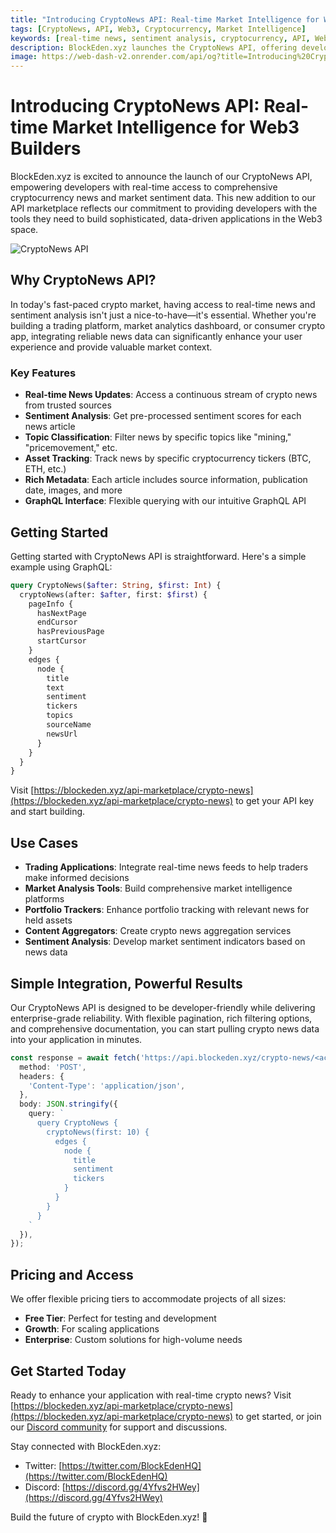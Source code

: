 ```yaml
---
title: "Introducing CryptoNews API: Real-time Market Intelligence for Web3 Builders"
tags: [CryptoNews, API, Web3, Cryptocurrency, Market Intelligence]
keywords: [real-time news, sentiment analysis, cryptocurrency, API, Web3 development]
description: BlockEden.xyz launches the CryptoNews API, offering developers real-time access to cryptocurrency news and market sentiment data, enhancing applications with reliable market intelligence.
image: https://web-dash-v2.onrender.com/api/og?title=Introducing%20CryptoNews%20API:%20Real-time%20Market%20Intelligence%20for%20Web3%20Builders
---
```


# Introducing CryptoNews API: Real-time Market Intelligence for Web3 Builders

BlockEden.xyz is excited to announce the launch of our CryptoNews API, empowering developers with real-time access to comprehensive cryptocurrency news and market sentiment data. This new addition to our API marketplace reflects our commitment to providing developers with the tools they need to build sophisticated, data-driven applications in the Web3 space.

![CryptoNews API](https://web-dash-v2.onrender.com/api/og?title=Introducing%20CryptoNews%20API:%20Real-time%20Market%20Intelligence%20for%20Web3%20Builders)

## Why CryptoNews API?

In today's fast-paced crypto market, having access to real-time news and sentiment analysis isn't just a nice-to-have—it's essential. Whether you're building a trading platform, market analytics dashboard, or consumer crypto app, integrating reliable news data can significantly enhance your user experience and provide valuable market context.

### Key Features

- **Real-time News Updates**: Access a continuous stream of crypto news from trusted sources
- **Sentiment Analysis**: Get pre-processed sentiment scores for each news article
- **Topic Classification**: Filter news by specific topics like "mining," "pricemovement," etc.
- **Asset Tracking**: Track news by specific cryptocurrency tickers (BTC, ETH, etc.)
- **Rich Metadata**: Each article includes source information, publication date, images, and more
- **GraphQL Interface**: Flexible querying with our intuitive GraphQL API

## Getting Started

Getting started with CryptoNews API is straightforward. Here's a simple example using GraphQL:

```graphql
query CryptoNews($after: String, $first: Int) {
  cryptoNews(after: $after, first: $first) {
    pageInfo {
      hasNextPage
      endCursor
      hasPreviousPage
      startCursor
    }
    edges {
      node {
        title
        text
        sentiment
        tickers
        topics
        sourceName
        newsUrl
      }
    }
  }
}
```

Visit [https://blockeden.xyz/api-marketplace/crypto-news](https://blockeden.xyz/api-marketplace/crypto-news) to get your API key and start building.

## Use Cases

- **Trading Applications**: Integrate real-time news feeds to help traders make informed decisions
- **Market Analysis Tools**: Build comprehensive market intelligence platforms
- **Portfolio Trackers**: Enhance portfolio tracking with relevant news for held assets
- **Content Aggregators**: Create crypto news aggregation services
- **Sentiment Analysis**: Develop market sentiment indicators based on news data

## Simple Integration, Powerful Results

Our CryptoNews API is designed to be developer-friendly while delivering enterprise-grade reliability. With flexible pagination, rich filtering options, and comprehensive documentation, you can start pulling crypto news data into your application in minutes.

```typescript
const response = await fetch('https://api.blockeden.xyz/crypto-news/<access_key>', {
  method: 'POST',
  headers: {
    'Content-Type': 'application/json',
  },
  body: JSON.stringify({
    query: `
      query CryptoNews {
        cryptoNews(first: 10) {
          edges {
            node {
              title
              sentiment
              tickers
            }
          }
        }
      }
    `
  }),
});
```

## Pricing and Access

We offer flexible pricing tiers to accommodate projects of all sizes:

- **Free Tier**: Perfect for testing and development
- **Growth**: For scaling applications
- **Enterprise**: Custom solutions for high-volume needs

## Get Started Today

Ready to enhance your application with real-time crypto news? Visit [https://blockeden.xyz/api-marketplace/crypto-news](https://blockeden.xyz/api-marketplace/crypto-news) to get started, or join our [Discord community](https://discord.gg/4Yfvs2HWey) for support and discussions.

Stay connected with BlockEden.xyz:
- Twitter: [https://twitter.com/BlockEdenHQ](https://twitter.com/BlockEdenHQ)
- Discord: [https://discord.gg/4Yfvs2HWey](https://discord.gg/4Yfvs2HWey)

Build the future of crypto with BlockEden.xyz! 🚀

